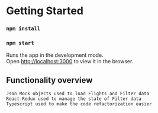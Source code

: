 # Getting Started
### `npm install`

### `npm start`

Runs the app in the development mode.\
Open [http://localhost:3000](http://localhost:3000) to view it in the browser.

## Functionality overview
    Json Mock objects used to load Flights and Filter data
    React-Redux used to manage the state of Filter data
    Typescript used to make the code refactorization easier 
